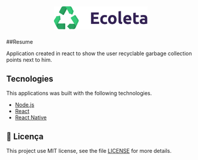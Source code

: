 <h1 align="center">
<img src="web/src/assets/logo.svg" width="250px" />
</h1>

##Resume

Application created in react to show the user recyclable garbage collection points next to him.


## Tecnologies

This applications was built with the following technologies.

- [Node.js](https://nodejs.org/en/)
- [React](https://reactjs.org)
- [React Native](https://facebook.github.io/react-native/)

## :memo: Licença

This project use MIT license, see the file [LICENSE](LICENSE) for more details.